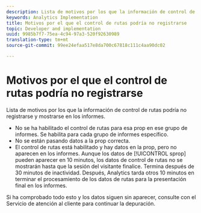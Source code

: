 ```yaml
---
description: Lista de motivos por los que la información de control de rutas podría no registrarse y mostrarse en los informes.
keywords: Analytics Implementation
title: Motivos por el que el control de rutas podría no registrarse
topic: Developer and implementation
uuid: 9985b7f7-75ea-4c94-97a3-520f92630989
translation-type: tm+mt
source-git-commit: 99ee24efaa517e8da700c67818c111c4aa90dc02

---
```



# Motivos por el que el control de rutas podría no registrarse

Lista de motivos por los que la información de control de rutas podría no registrarse y mostrarse en los informes.

* No se ha habilitado el control de rutas para esa prop en ese grupo de informes. Se habilita para cada grupo de informes específico.
* No se están pasando datos a la prop correcta.
* El control de rutas está habilitado y hay datos en la prop, pero no aparecen en los informes. Aunque los datos de [!UICONTROL sprop] pueden aparecer en 10 minutos, los datos de control de rutas no se mostrarán hasta que la sesión del visitante finalice. Termina después de 30 minutos de inactividad. Después, Analytics tarda otros 10 minutos en terminar el procesamiento de los datos de rutas para la presentación final en los informes.

Si ha comprobado todo esto y los datos siguen sin aparecer, consulte con el Servicio de atención al cliente para continuar la depuración.
